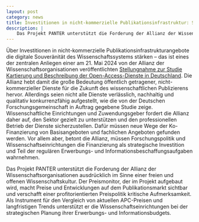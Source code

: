 ```yaml
---
layout: post
category: news
title: Investitionen in nicht-kommerzielle Publikationsinfrastruktur: Stärkung der digitalen Souveränität im Wissenschaftssystem
description: |
    Das Projekt PANTER unterstützt die Forderung der Allianz der Wissenschaftsorganisationen ausdrücklich im Sinne einer freien und offenen Wissenschaftskultur. 
---
```

Über Investitionen in nicht-kommerzielle Publikationsinfrastrukturangebote die digitale Souveränität des Wissenschaftssystems stärken – das ist eines der zentralen Anliegen einer am 21. Mai 2024 von der Allianz der Wissenschaftsorganisationen veröffentlichten [Stellungnahme zur Studie Kartierung und Beschreibung der Open-Access-Dienste in Deutschland](https://www.allianz-der-wissenschaftsorganisationen.de/themen-stellungnahmen/stellungnahme-zur-studie-kartierung-und-beschreibung-der-open-access-dienste-in-deutschland/). Die Allianz hebt damit die große Bedeutung öffentlich getragener, nicht-kommerzieller Dienste für die Zukunft des wissenschaftlichen Publizierens hervor. Allerdings seien nicht alle Dienste verlässlich, nachhaltig und qualitativ konkurrenzfähig aufgestellt, wie die von der Deutschen Forschungsgemeinschaft in Auftrag gegebene Studie zeige. Wissenschaftliche Einrichtungen und Zuwendungsgeber fordert die Allianz daher auf, den Sektor gezielt zu unterstützen und den professionellen Betrieb der Dienste sicherzustellen. Dafür müssen neue Wege der Ko-Finanzierung von Basisangeboten und fachlichen Angeboten gefunden werden. Vor allem aber, betont die Allianz, müssen Forschungspolitik und Wissenschaftseinrichtungen die Finanzierung als strategische Investition und Teil der regulären Erwerbungs- und Informationsbeschaffungsaufgaben wahrnehmen.

Das Projekt PANTER unterstützt die Forderung der Allianz der Wissenschaftsorganisationen ausdrücklich im Sinne einer freien und offenen Wissenschaftskultur. Der Preismonitor, der im Projekt aufgebaut wird, macht Preise und Entwicklungen auf dem Publikationsmarkt sichtbar und verschafft einer profitorientierten Preispolitik kritische Aufmerksamkeit. Als Instrument für den Vergleich von aktuellen APC-Preisen und langfristigen Trends unterstützt er die Wissenschaftseinrichtungen bei der strategischen Planung ihrer Erwerbungs- und Informationsbudgets.
